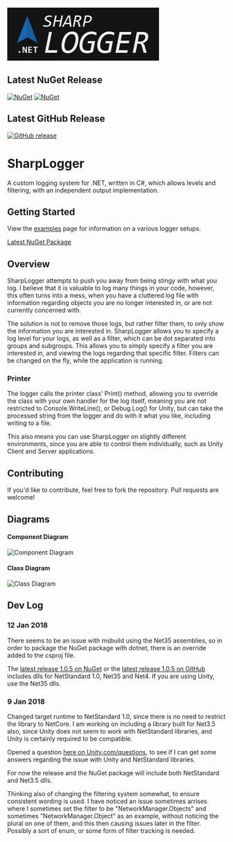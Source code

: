 ![Logo](https://raw.githubusercontent.com/ramon54321/SharpLogger/master/icon/Wide@0.5x-100.jpg)

## Latest NuGet Release
[![NuGet](https://img.shields.io/nuget/v/SharpLogger.svg?style=for-the-badge)](https://www.nuget.org/packages/SharpLogger/)
[![NuGet](https://img.shields.io/nuget/dt/SharpLogger.svg?style=for-the-badge)](https://www.nuget.org/packages/SharpLogger/)

## Latest GitHub Release
[![GitHub release](https://img.shields.io/github/release/ramon54321/SharpLogger.svg?style=for-the-badge)](https://github.com/ramon54321/SharpLogger/releases)

# SharpLogger
A custom logging system for .NET, written in C#, which allows levels and filtering, with an independent output implementation.

## Getting Started
View the [examples](https://github.com/ramon54321/SharpLogger/tree/master/examples) page for information on a various logger setups.

[Latest NuGet Package](https://www.nuget.org/packages/SharpLogger)

## Overview
SharpLogger attempts to push you away from being stingy with what you log. I believe that it is valuable to log many things in your code, however, this often turns into a mess, when you have a cluttered log file with information regarding objects you are no longer interested in, or are not currently concerned with.

The solution is not to remove those logs, but rather filter them, to only show the information you are interested in. SharpLogger allows you to specify a log level for your logs, as well as a filter, which can be dot separated into groups and subgroups. This allows you to simply specify a filter you are interested in, and viewing the logs regarding that specific filter. Filters can be changed on the fly, while the application is running.

### Printer
The logger calls the printer class' Print() method, allowing you to override the class with your own handler for the log itself, meaning you are not restricted to Console.WriteLine(), or Debug.Log() for Unity, but can take the processed string from the logger and do with it what you like, including writing to a file.

This also means you can use SharpLogger on slightly different environments, since you are able to control them individually, such as Unity Client and Server applications.

## Contributing
If you'd like to contribute, feel free to fork the repository. Pull requests are welcome!

## Diagrams
#### Component Diagram
![Component Diagram](http://repo.ramonbrand.ml/images/SharpLogger/ComponentDiagram.jpg)

#### Class Diagram
![Class Diagram](http://repo.ramonbrand.ml/images/SharpLogger/ClassDiagram.jpg)

## Dev Log
### 12 Jan 2018
There seems to be an issue with msbuild using the Net35 assemblies, so in order to package the NuGet package with dotnet, there is an override added to the csproj file.

The [latest release 1.0.5 on NuGet](https://www.nuget.org/packages/SharpLogger/1.0.5) or the [latest release 1.0.5 on GitHub](https://github.com/ramon54321/SharpLogger/releases/tag/v1.0.5) includes dlls for NetStandard 1.0, Net35 and Net4. If you are using Unity, use the Net35 dlls.

### 9 Jan 2018
Changed target runtime to NetStandard 1.0, since there is no need to restrict the library to NetCore. I am working on including a library built for Net3.5 also, since Unity does not seem to work with NetStandard libraries, and Unity is certainly required to be compatible.

Opened a question [here on Unity.com/questions](https://answers.unity.com/questions/1452392/why-are-netstandard-10-libraries-not-working.html), to see if I can get some answers regarding the issue with Unity and NetStandard libraries.

For now the release and the NuGet package will include both NetStandard and Net3.5 dlls.

Thinking also of changing the filtering system somewhat, to ensure consistent wording is used. I have noticed an issue sometimes arrises where I sometimes set the filter to be "NetworkManager.Objects" and sometimes "NetworkManager.Object" as an example, without noticing the plural on one of them, and this then causing issues later in the filter. Possibly a sort of enum, or some form of filter tracking is needed.
